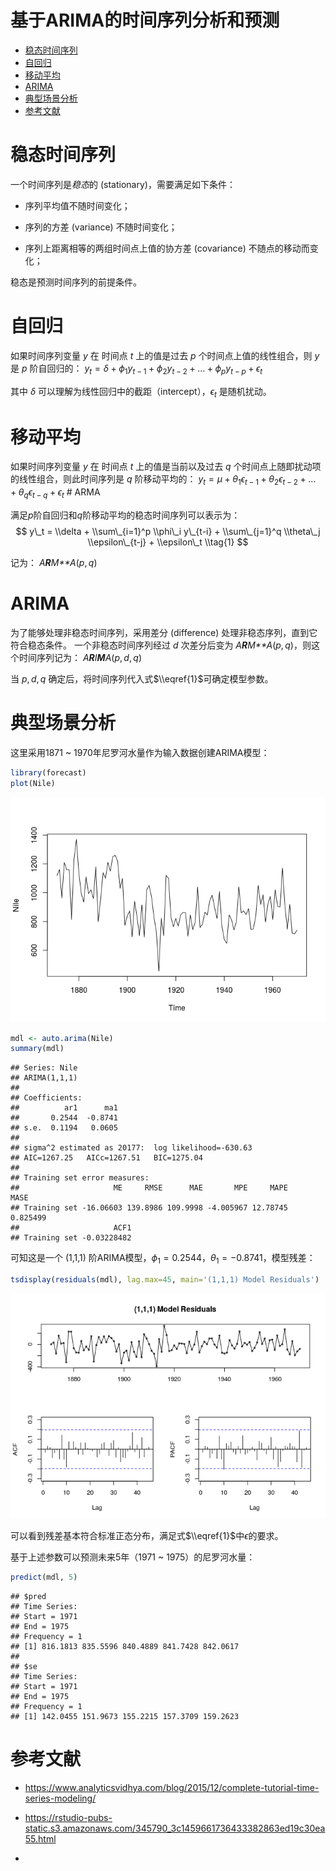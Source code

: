 基于ARIMA的时间序列分析和预测
================

-   [稳态时间序列](#稳态时间序列)
-   [自回归](#自回归)
-   [移动平均](#移动平均)
-   [ARIMA](#arima)
-   [典型场景分析](#典型场景分析)
-   [参考文献](#参考文献)

稳态时间序列
============

一个时间序列是*稳态*的 (stationary)，需要满足如下条件：

-   序列平均值不随时间变化；

-   序列的方差 (variance) 不随时间变化；

-   序列上距离相等的两组时间点上值的协方差 (covariance) 不随点的移动而变化；

稳态是预测时间序列的前提条件。

自回归
======

如果时间序列变量 *y* 在 时间点 *t* 上的值是过去 *p* 个时间点上值的线性组合，则 *y* 是 *p* 阶自回归的：
*y*<sub>*t*</sub> = *δ* + *ϕ*<sub>1</sub>*y*<sub>*t* − 1</sub> + *ϕ*<sub>2</sub>*y*<sub>*t* − 2</sub> + … + *ϕ*<sub>*p*</sub>*y*<sub>*t* − *p*</sub> + *ϵ*<sub>*t*</sub>

其中 *δ* 可以理解为线性回归中的截距（intercept），*ϵ*<sub>*t*</sub> 是随机扰动。

移动平均
========

如果时间序列变量 *y* 在 时间点 *t* 上的值是当前以及过去 *q* 个时间点上随即扰动项的线性组合，则此时间序列是 *q* 阶移动平均的：
*y*<sub>*t*</sub> = *μ* + *θ*<sub>1</sub>*ϵ*<sub>*t* − 1</sub> + *θ*<sub>2</sub>*ϵ*<sub>*t* − 2</sub> + … + *θ*<sub>*q*</sub>*ϵ*<sub>*t* − *q*</sub> + *ϵ*<sub>*t*</sub>
 \# ARMA

满足*p*阶自回归和*q*阶移动平均的稳态时间序列可以表示为：
$$
y\_t = \\delta + \\sum\_{i=1}^p \\phi\_i y\_{t-i} + \\sum\_{j=1}^q \\theta\_j \\epsilon\_{t-j} + \\epsilon\_t \\tag{1}
$$

记为：
*A**R**M**A*(*p*, *q*)

ARIMA
=====

为了能够处理非稳态时间序列，采用差分 (difference) 处理非稳态序列，直到它符合稳态条件。 一个非稳态时间序列经过 *d* 次差分后变为 *A**R**M**A*(*p*, *q*)，则这个时间序列记为：
*A**R**I**M**A*(*p*, *d*, *q*)

当 *p*, *d*, *q* 确定后，将时间序列代入式$\\eqref{1}$可确定模型参数。

典型场景分析
============

这里采用1871 ~ 1970年尼罗河水量作为输入数据创建ARIMA模型：

``` r
library(forecast)
plot(Nile)
```

![](arima_files/figure-markdown_github/unnamed-chunk-1-1.png)

``` r
mdl <- auto.arima(Nile)
summary(mdl)
```

    ## Series: Nile 
    ## ARIMA(1,1,1) 
    ## 
    ## Coefficients:
    ##          ar1      ma1
    ##       0.2544  -0.8741
    ## s.e.  0.1194   0.0605
    ## 
    ## sigma^2 estimated as 20177:  log likelihood=-630.63
    ## AIC=1267.25   AICc=1267.51   BIC=1275.04
    ## 
    ## Training set error measures:
    ##                     ME     RMSE      MAE       MPE     MAPE     MASE
    ## Training set -16.06603 139.8986 109.9998 -4.005967 12.78745 0.825499
    ##                     ACF1
    ## Training set -0.03228482

可知这是一个 (1,1,1) 阶ARIMA模型，*ϕ*<sub>1</sub> = 0.2544，*θ*<sub>1</sub> = −0.8741，模型残差：

``` r
tsdisplay(residuals(mdl), lag.max=45, main='(1,1,1) Model Residuals')
```

![](arima_files/figure-markdown_github/unnamed-chunk-2-1.png)

可以看到残差基本符合标准正态分布，满足式$\\eqref{1}$中*ϵ*的要求。

基于上述参数可以预测未来5年（1971 ~ 1975）的尼罗河水量：

``` r
predict(mdl, 5)
```

    ## $pred
    ## Time Series:
    ## Start = 1971 
    ## End = 1975 
    ## Frequency = 1 
    ## [1] 816.1813 835.5596 840.4889 841.7428 842.0617
    ## 
    ## $se
    ## Time Series:
    ## Start = 1971 
    ## End = 1975 
    ## Frequency = 1 
    ## [1] 142.0455 151.9673 155.2215 157.3709 159.2623

参考文献
========

-   <https://www.analyticsvidhya.com/blog/2015/12/complete-tutorial-time-series-modeling/>

-   <https://rstudio-pubs-static.s3.amazonaws.com/345790_3c1459661736433382863ed19c30ea55.html>

-
